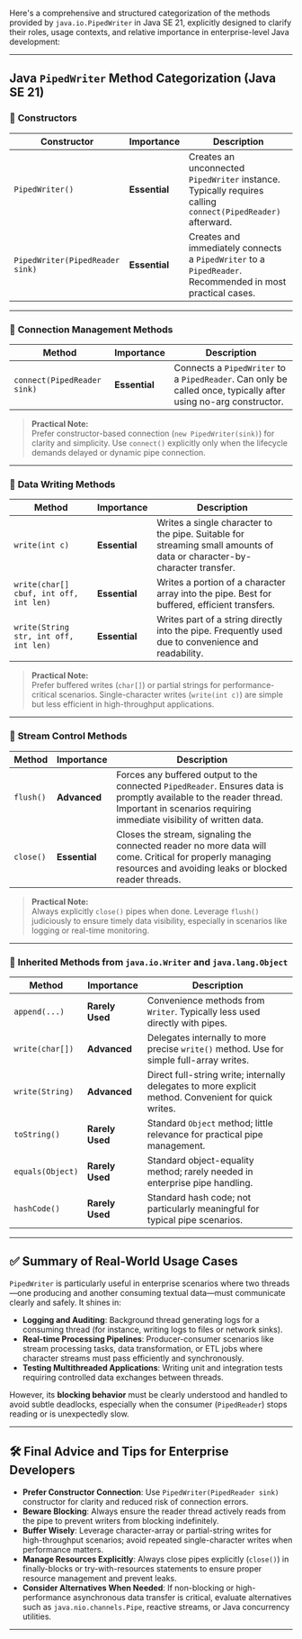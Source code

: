 Here's a comprehensive and structured categorization of the methods provided by `java.io.PipedWriter` in Java SE 21, explicitly designed to clarify their roles, usage contexts, and relative importance in enterprise-level Java development:

---

## Java `PipedWriter` Method Categorization (Java SE 21)

### 📌 **Constructors**

| Constructor                                    | Importance | Description                                                      |
|------------------------------------------------|------------|------------------------------------------------------------------|
| `PipedWriter()`                                | **Essential**  | Creates an unconnected `PipedWriter` instance. Typically requires calling `connect(PipedReader)` afterward.   |
| `PipedWriter(PipedReader sink)`                | **Essential**  | Creates and immediately connects a `PipedWriter` to a `PipedReader`. Recommended in most practical cases. |

---

### 📌 **Connection Management Methods**

| Method                                        | Importance | Description                                                         |
|-----------------------------------------------|------------|---------------------------------------------------------------------|
| `connect(PipedReader sink)`                   | **Essential** | Connects a `PipedWriter` to a `PipedReader`. Can only be called once, typically after using no-arg constructor. |

> **Practical Note:**  
> Prefer constructor-based connection (`new PipedWriter(sink)`) for clarity and simplicity. Use `connect()` explicitly only when the lifecycle demands delayed or dynamic pipe connection.

---

### 📌 **Data Writing Methods**

| Method                                                     | Importance  | Description                                                    |
|------------------------------------------------------------|-------------|----------------------------------------------------------------|
| `write(int c)`                                             | **Essential** | Writes a single character to the pipe. Suitable for streaming small amounts of data or character-by-character transfer. |
| `write(char[] cbuf, int off, int len)`                     | **Essential** | Writes a portion of a character array into the pipe. Best for buffered, efficient transfers. |
| `write(String str, int off, int len)`                      | **Essential** | Writes part of a string directly into the pipe. Frequently used due to convenience and readability. |

> **Practical Note:**  
> Prefer buffered writes (`char[]`) or partial strings for performance-critical scenarios. Single-character writes (`write(int c)`) are simple but less efficient in high-throughput applications.

---

### 📌 **Stream Control Methods**

| Method        | Importance  | Description                                      |
|---------------|-------------|--------------------------------------------------|
| `flush()`     | **Advanced** | Forces any buffered output to the connected `PipedReader`. Ensures data is promptly available to the reader thread. Important in scenarios requiring immediate visibility of written data. |
| `close()`     | **Essential** | Closes the stream, signaling the connected reader no more data will come. Critical for properly managing resources and avoiding leaks or blocked reader threads. |

> **Practical Note:**  
> Always explicitly `close()` pipes when done. Leverage `flush()` judiciously to ensure timely data visibility, especially in scenarios like logging or real-time monitoring.

---

### 📌 **Inherited Methods from `java.io.Writer` and `java.lang.Object`**

| Method                 | Importance     | Description                                                     |
|------------------------|----------------|-----------------------------------------------------------------|
| `append(...)`          | **Rarely Used** | Convenience methods from `Writer`. Typically less used directly with pipes. |
| `write(char[])`        | **Advanced**    | Delegates internally to more precise `write()` method. Use for simple full-array writes. |
| `write(String)`        | **Advanced**    | Direct full-string write; internally delegates to more explicit method. Convenient for quick writes. |
| `toString()`           | **Rarely Used** | Standard `Object` method; little relevance for practical pipe management. |
| `equals(Object)`       | **Rarely Used** | Standard object-equality method; rarely needed in enterprise pipe handling. |
| `hashCode()`           | **Rarely Used** | Standard hash code; not particularly meaningful for typical pipe scenarios. |

---

## ✅ **Summary of Real-World Usage Cases**

`PipedWriter` is particularly useful in enterprise scenarios where two threads—one producing and another consuming textual data—must communicate clearly and safely. It shines in:

- **Logging and Auditing**: Background thread generating logs for a consuming thread (for instance, writing logs to files or network sinks).
- **Real-time Processing Pipelines**: Producer-consumer scenarios like stream processing tasks, data transformation, or ETL jobs where character streams must pass efficiently and synchronously.
- **Testing Multithreaded Applications**: Writing unit and integration tests requiring controlled data exchanges between threads.

However, its **blocking behavior** must be clearly understood and handled to avoid subtle deadlocks, especially when the consumer (`PipedReader`) stops reading or is unexpectedly slow.

---

## 🛠 **Final Advice and Tips for Enterprise Developers**

- **Prefer Constructor Connection**: Use `PipedWriter(PipedReader sink)` constructor for clarity and reduced risk of connection errors.
- **Beware Blocking**: Always ensure the reader thread actively reads from the pipe to prevent writers from blocking indefinitely.
- **Buffer Wisely**: Leverage character-array or partial-string writes for high-throughput scenarios; avoid repeated single-character writes when performance matters.
- **Manage Resources Explicitly**: Always close pipes explicitly (`close()`) in finally-blocks or try-with-resources statements to ensure proper resource management and prevent leaks.
- **Consider Alternatives When Needed**: If non-blocking or high-performance asynchronous data transfer is critical, evaluate alternatives such as `java.nio.channels.Pipe`, reactive streams, or Java concurrency utilities.

---

